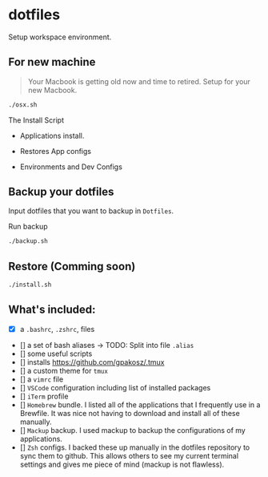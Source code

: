 # dotfiles
Setup workspace environment.

## For new machine

> Your Macbook is getting old now and time to retired.
> Setup for your new Macbook.


```sh
./osx.sh
```

The Install Script

- Applications install.

- Restores App configs

- Environments and Dev Configs

## Backup your dotfiles
Input dotfiles that you want to backup in `Dotfiles`.

Run backup

```sh
./backup.sh
```

## Restore (Comming soon)

```sh
./install.sh
```

## What's included:
- [x] a `.bashrc`, `.zshrc`, files
- [] a set of bash aliases -> TODO: Split into file `.alias`
- [] some useful scripts
- [] installs https://github.com/gpakosz/.tmux
- [] a custom theme for `tmux`
- [] a `vimrc` file
- [] `VSCode` configuration including list of installed packages
- [] `iTerm` profile
- [] `Homebrew` bundle. I listed all of the applications that I frequently use in a Brewfile. It was nice not having to download and install all of these manually.
- [] `Mackup` backup. I used mackup to backup the configurations of my applications.
- [] `Zsh` configs. I backed these up manually in the dotfiles repository to sync them to github. This allows others to see my current terminal settings and gives me piece of mind (mackup is not flawless).